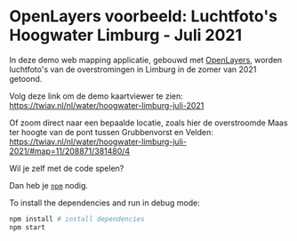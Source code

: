 # OpenLayers voorbeeld: Luchtfoto's Hoogwater Limburg - Juli 2021

In deze demo web mapping applicatie, gebouwd met [OpenLayers](https://openlayers.org/), worden luchtfoto's van de overstromingen in Limburg in de zomer van 2021 getoond.

Volg deze link om de demo kaartviewer te zien: <https://twiav.nl/nl/water/hoogwater-limburg-juli-2021>

Of zoom direct naar een bepaalde locatie, zoals hier de overstroomde Maas ter hoogte van de pont tussen Grubbenvorst en Velden:
<https://twiav.nl/nl/water/hoogwater-limburg-juli-2021/#map=11/208871/381480/4>

Wil je zelf met de code spelen?

Dan heb je [`npm`](https://www.npmjs.com/) nodig.

To install the dependencies and run in debug mode:

```bash
npm install # install dependencies
npm start
```
